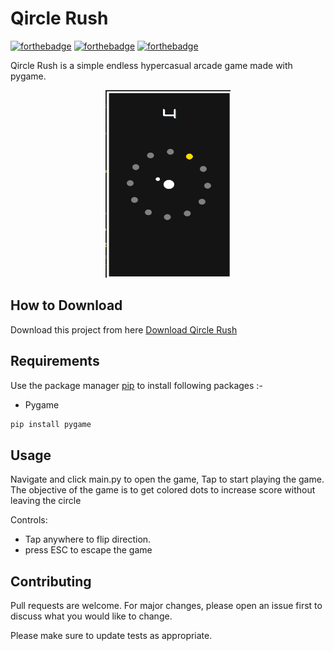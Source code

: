 # Qircle Rush

[![forthebadge](https://forthebadge.com/images/badges/built-with-love.svg)](https://forthebadge.com)
[![forthebadge](https://forthebadge.com/images/badges/built-with-swag.svg)](https://forthebadge.com)
[![forthebadge](https://forthebadge.com/images/badges/made-with-python.svg)](https://forthebadge.com)

Qircle Rush is a simple endless hypercasual arcade game made with pygame.

<p align='center'>
	<img src='app.png' width=200 height=300>
</p>

## How to Download

Download this project from here [Download Qircle Rush](https://downgit.github.io/#/home?url=https://github.com/pyGuru123/Python-Games/tree/master/Qircle%20Rush)

## Requirements

Use the package manager [pip](https://pip.pypa.io/en/stable/) to install following packages :-
* Pygame

```bash
pip install pygame
```

## Usage

Navigate and click main.py to open the game, Tap to start playing the game. The objective of the game is to get colored dots to increase score without leaving the circle

Controls:
* Tap anywhere to flip direction.
* press ESC to escape the game

## Contributing

Pull requests are welcome. For major changes, please open an issue first to discuss what you would like to change.

Please make sure to update tests as appropriate.